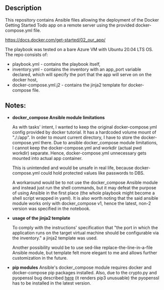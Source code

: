 
## Description
This repository contains Ansible files allowing the deployment of the Docker Getting Started Todo app on a remote server using the provided docker-compose.yml file.


https://docs.docker.com/get-started/02_our_app/

The playbook was tested on a bare Azure VM with Ubuntu 20.04 LTS OS.
The repo consists of:

 - playbook.yml - contains the playbook itself,
 - inventory.yml - contains the inventory with an app_port variable declared, which will specify the port that the app will serve on on the docker host, 
 - docker-compose.yml.j2 -  contains the jinja2 template for docker-compose
   file.

## Notes:

 - **docker_compose Ansible module limitations**
   
   As with tasks' intent, I wanted to keep the original
   docker-compose.yml config provided by docker tutorial. It has a
   hardcoded volume mount of "./:/app". In order to mount current
   directory, I have to store the docker-compose.yml there. Due to
   ansible docker_compose module limitations, I cannot keep the
   docker-compose.yml and workdir (actual pwd workdir) separate. Hence,
   docker-compose.yml unnecessary gets mounted into actual app
   container.
   
   This is unintended and would be unsafe in real life, because
   docker-compose.yml could hold protected values like passwords to DBS.
   
   A workaround would be to not use the docker_compose Ansible module
   and instead just run the shell commands, but it may defeat the
   purpose of using Ansible in the first place (the whole playbook might
   become a shell script wrapped in yaml).
   It is also worth noting that the said ansible module works only with docker_compose v1, hence the latest, non-2 version was    specified in the notebook.
   

 - **usage of the jinja2 template**

   To comply with the instructions' specification that "the port in which the
   application runs on the target virtual machine should be configurable
   via the inventory." a jinja2 template was used.
   
   Another possibility would be to use sed-like
   replace-the-line-in-a-file Ansible module, but template felt more
   elegant to me and allows further customization in the future.
                 
  - **pip modules**
	Ansible's docker_compose module requires docker and docker-compose pip packages installed.
	Also, due to the crypto.py and pyopenssl bug described [here](https://github.com/pyca/pyopenssl/issues/1143) (it renders pip3 unusuable) the pyopenssl has to be installed in the latest version.

